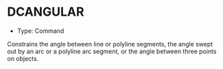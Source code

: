 # DCANGULAR

- Type: Command

Constrains the angle between line or polyline segments, the angle swept out by an arc or a polyline arc segment, or the angle between three points on objects.
